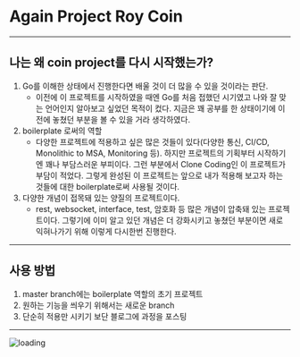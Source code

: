 # Again Project Roy Coin

---

## 나는 왜 coin project를 다시 시작했는가?
1. Go를 이해한 상태에서 진행한다면 배울 것이 더 많을 수 있을 것이라는 판단.
    - 이전에 이 프로젝트를 시작하였을 때엔 Go를 처음 접했던 시기였고 나와 잘 맞는 언어인지 알아보고 싶었던 목적이 컸다. 지금은 꽤 공부를 한 상태이기에 이전에 놓쳤던 부분을 볼 수 있을 거라 생각하였다.
2. boilerplate 로써의 역할
    - 다양한 프로젝트에 적용하고 싶은 많은 것들이 있다(다양한 통신, CI/CD, Monolithic to MSA, Monitoring 등). 하지만 프로젝트의 기획부터 시작하기엔 꽤나 부담스러운 부피이다. 그런 부분에서 Clone Coding인 이 프로젝트가 부담이 적었다. 그렇게 완성된 이 프로젝트는 앞으로 내가 적용해 보고자 하는 것들에 대한 boilerplate로써 사용될 것이다.
3. 다양한 개념이 접목돼 있는 양질의 프로젝트이다.
    - rest, websocket, interface, test, 암호화 등 많은 개념이 압축돼 있는 프로젝트이다. 그렇기에 이미 알고 있던 개념은 더 강화시키고 놓쳤던 부분이면 새로 익혀나가기 위해 이렇게 다시한번 진행한다.

---

## 사용 방법
1. master branch에는 boilerplate 역할의 초기 프로젝트
2. 원하는 기능을 씌우기 위해서는 새로운 branch
3. 단순히 적용만 시키기 보단 블로그에 과정을 포스팅

---

![loading](https://user-images.githubusercontent.com/37099761/229709360-976034ed-5357-48f1-96f8-a50219c73aea.gif)
